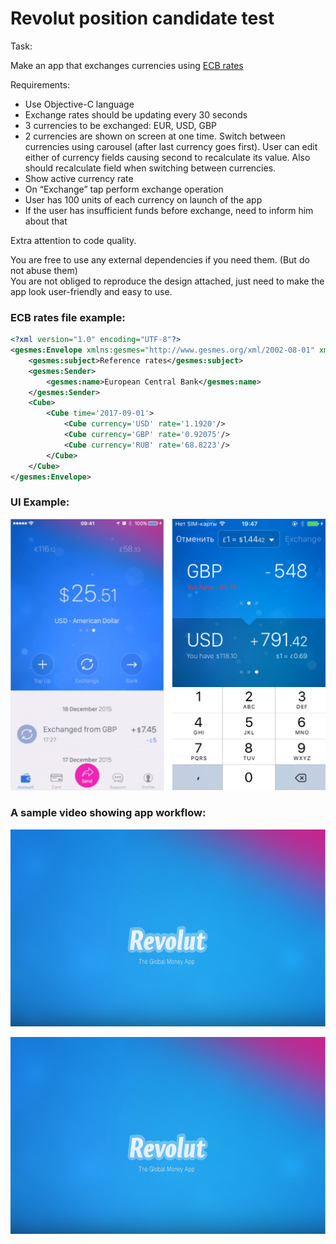 # Revolut position candidate test  

Task:  

Make an app that exchanges currencies using [ECB rates](http://www.ecb.europa.eu/stats/eurofxref/eurofxref-daily.xml)  

Requirements:  
* Use Objective-C language  
* Exchange rates should be updating every 30 seconds  
* 3 currencies to be exchanged: EUR, USD, GBP  
* 2 currencies are shown on screen at one time. Switch between currencies using carousel (after last currency goes first). User can edit either of currency fields causing second to recalculate its value. Also should recalculate field when switching between currencies.
* Show active currency rate  
* On “Exchange” tap perform exchange operation  
* User has 100 units of each currency on launch of the app  
* If the user has insufficient funds before exchange, need to inform him about that  

Extra attention to code quality.  

You are free to use any external dependencies if you need them. (But do not abuse them)  
You are not obliged to reproduce the design attached, just need to make the app look user-friendly and easy to use.  


### ECB rates file example:
```xml
<?xml version="1.0" encoding="UTF-8"?>
<gesmes:Envelope xmlns:gesmes="http://www.gesmes.org/xml/2002-08-01" xmlns="http://www.ecb.int/vocabulary/2002-08-01/eurofxref">
	<gesmes:subject>Reference rates</gesmes:subject>
	<gesmes:Sender>
		<gesmes:name>European Central Bank</gesmes:name>
	</gesmes:Sender>
	<Cube>
		<Cube time='2017-09-01'>
			<Cube currency='USD' rate='1.1920'/>
			<Cube currency='GBP' rate='0.92075'/>
			<Cube currency='RUB' rate='68.8223'/>
		</Cube>
	</Cube>
</gesmes:Envelope>
```

### UI Example:

![](https://github.com/podaenur/Revolut/blob/master/UI_example.png)


### A sample video showing app workflow:  

<a href="https://www.youtube.com/watch?v=c0zPSiKYipc
" target="_blank"><img src="https://github.com/podaenur/Revolut/blob/master/example_video_thumb.png" 
alt="IMAGE ALT TEXT HERE" width="560" height="315" border="0" /></a>

<a href="https://github.com/podaenur/Revolut/blob/master/Revolut%20-%20How%20to%20Exchange%20Currencies.mp4
" target="_blank"><img src="https://github.com/podaenur/Revolut/blob/master/example_video_thumb.png" 
alt="IMAGE ALT TEXT HERE" width="560" height="315" border="0" /></a>
